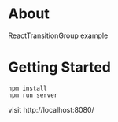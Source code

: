# About
ReactTransitionGroup example

# Getting Started
```
npm install
npm run server
```
visit http://localhost:8080/

